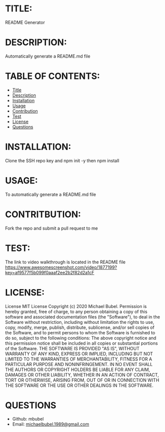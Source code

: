 # TITLE:
README Generator

# DESCRIPTION:
Automatically generate a README.md file

# TABLE OF CONTENTS:
* [Title](#TITLE)
* [Description](#DESCRIPTION)
* [Installation](#INSTALLATION)
* [Usage](#USAGE)
* [Contribution](#CONTRIBUTION)
* [Test](#TEST)
* [License](#LICENSE)
* [Questions](#QUESTIONS)

# INSTALLATION:
Clone the SSH repo key and npm init -y then npm install
    
# USAGE:
To automatically generate a README.md file

 # CONTRITBUTION:
Fork the repo and submit a pull request to me

# TEST:
The link to video walkthrough is located in the README file
https://www.awesomescreenshot.com/video/1877199?key=af9577f5b099f0aaaf2ee2b2f82d2a1cF

# LICENSE:

License MIT License Copyright (c) 2020 Michael Bubel. Permission is hereby granted, free of charge, to any person obtaining a copy of this software and associated documentation files (the "Software"), to deal in the Software without restriction, including without limitation the rights to use, copy, modify, merge, publish, distribute, sublicense, and/or sell copies of the Software, and to permit persons to whom the Software is furnished to do so, subject to the following conditions: The above copyright notice and this permission notice shall be included in all copies or substantial portions of the Software. THE SOFTWARE IS PROVIDED "AS IS", WITHOUT WARRANTY OF ANY KIND, EXPRESS OR IMPLIED, INCLUDING BUT NOT LIMITED TO THE WARRANTIES OF MERCHANTABILITY, FITNESS FOR A PARTICULAR PURPOSE AND NONINFRINGEMENT. IN NO EVENT SHALL THE AUTHORS OR COPYRIGHT HOLDERS BE LIABLE FOR ANY CLAIM, DAMAGES OR OTHER LIABILITY, WHETHER IN AN ACTION OF CONTRACT, TORT OR OTHERWISE, ARISING FROM, OUT OF OR IN CONNECTION WITH THE SOFTWARE OR THE USE OR OTHER DEALINGS IN THE SOFTWARE.
  
# QUESTIONS
* Github: mbubel
* Email: michaelbubel.1989@gmail.com
  
  
  